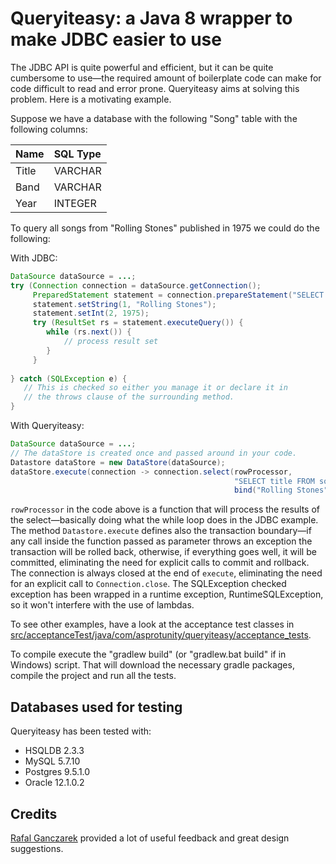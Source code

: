 # Queryiteasy: a Java 8 wrapper to make JDBC easier to use #

The JDBC API is quite powerful and efficient, but it can be quite cumbersome to use—the required amount of boilerplate
code can make for code difficult to read and error prone. Queryiteasy aims at solving this problem. Here is a motivating example.

Suppose we have a database with the following "Song" table with the following columns:

|Name  |SQL Type|
|:-----|:-------|
|Title |VARCHAR |
|Band  |VARCHAR |
|Year  |INTEGER |

To query all songs from "Rolling Stones" published in 1975 we could do the following:

With JDBC:
```java
DataSource dataSource = ...;
try (Connection connection = dataSource.getConnection();
     PreparedStatement statement = connection.prepareStatement("SELECT title FROM song WHERE band = ? and year = ?")) {
     statement.setString(1, "Rolling Stones");
     statement.setInt(2, 1975);
     try (ResultSet rs = statement.executeQuery()) {
        while (rs.next()) {
            // process result set
        }
     }
     
} catch (SQLException e) {
   // This is checked so either you manage it or declare it in 
   // the throws clause of the surrounding method.
}
```

With Queryiteasy:
```java
DataSource dataSource = ...;
// The dataStore is created once and passed around in your code.
Datastore dataStore = new DataStore(dataSource);
dataStore.execute(connection -> connection.select(rowProcessor,
                                                  "SELECT title FROM song WHERE band = ? and year = ?", 
                                                  bind("Rolling Stones"), bind(1975)));

```

`rowProcessor` in the code above is a function that will process the results of the select—basically doing what the while loop does in the JDBC example.
The method `Datastore.execute` defines also the transaction boundary—if any call inside the function passed as parameter throws an exception the transaction will be rolled back, otherwise, if everything goes well, it will be committed, eliminating the need for explicit calls to commit and rollback. The connection is always closed at the end of `execute`, eliminating the need for an explicit call to `Connection.close`.
The SQLException checked exception has been wrapped in a runtime exception, RuntimeSQLException, so it won't interfere with the use of lambdas.

To see other examples, have a look at the acceptance test classes in 
[src/acceptanceTest/java/com/asprotunity/queryiteasy/acceptance_tests](src/acceptanceTest/java/com/asprotunity/queryiteasy/acceptance_tests).
 
To compile execute the "gradlew build" (or "gradlew.bat build" if in Windows) script. That will download the necessary
gradle packages, compile the project and run all the tests.

## Databases used for testing ##

Queryiteasy has been tested with:

 * HSQLDB 2.3.3
 * MySQL 5.7.10
 * Postgres 9.5.1.0
 * Oracle 12.1.0.2

## Credits ##

[Rafal Ganczarek](https://github.com/ganczarek) provided a lot of useful feedback and great design suggestions.

